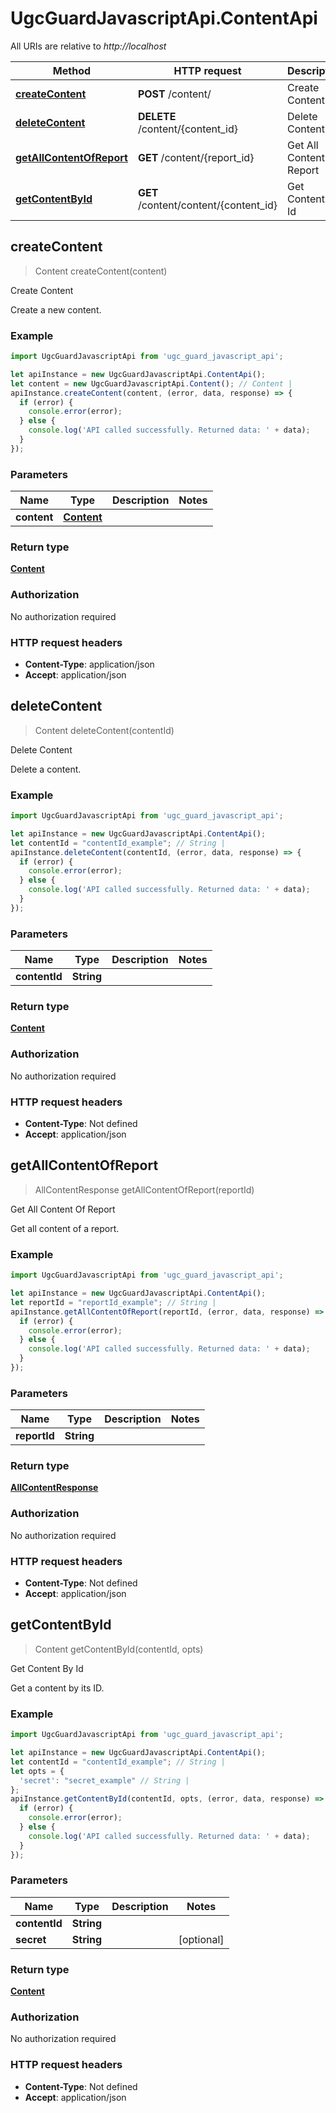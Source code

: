 # UgcGuardJavascriptApi.ContentApi

All URIs are relative to *http://localhost*

Method | HTTP request | Description
------------- | ------------- | -------------
[**createContent**](ContentApi.md#createContent) | **POST** /content/ | Create Content
[**deleteContent**](ContentApi.md#deleteContent) | **DELETE** /content/{content_id} | Delete Content
[**getAllContentOfReport**](ContentApi.md#getAllContentOfReport) | **GET** /content/{report_id} | Get All Content Of Report
[**getContentById**](ContentApi.md#getContentById) | **GET** /content/content/{content_id} | Get Content By Id



## createContent

> Content createContent(content)

Create Content

Create a new content.

### Example

```javascript
import UgcGuardJavascriptApi from 'ugc_guard_javascript_api';

let apiInstance = new UgcGuardJavascriptApi.ContentApi();
let content = new UgcGuardJavascriptApi.Content(); // Content | 
apiInstance.createContent(content, (error, data, response) => {
  if (error) {
    console.error(error);
  } else {
    console.log('API called successfully. Returned data: ' + data);
  }
});
```

### Parameters


Name | Type | Description  | Notes
------------- | ------------- | ------------- | -------------
 **content** | [**Content**](Content.md)|  | 

### Return type

[**Content**](Content.md)

### Authorization

No authorization required

### HTTP request headers

- **Content-Type**: application/json
- **Accept**: application/json


## deleteContent

> Content deleteContent(contentId)

Delete Content

Delete a content.

### Example

```javascript
import UgcGuardJavascriptApi from 'ugc_guard_javascript_api';

let apiInstance = new UgcGuardJavascriptApi.ContentApi();
let contentId = "contentId_example"; // String | 
apiInstance.deleteContent(contentId, (error, data, response) => {
  if (error) {
    console.error(error);
  } else {
    console.log('API called successfully. Returned data: ' + data);
  }
});
```

### Parameters


Name | Type | Description  | Notes
------------- | ------------- | ------------- | -------------
 **contentId** | **String**|  | 

### Return type

[**Content**](Content.md)

### Authorization

No authorization required

### HTTP request headers

- **Content-Type**: Not defined
- **Accept**: application/json


## getAllContentOfReport

> AllContentResponse getAllContentOfReport(reportId)

Get All Content Of Report

Get all content of a report.

### Example

```javascript
import UgcGuardJavascriptApi from 'ugc_guard_javascript_api';

let apiInstance = new UgcGuardJavascriptApi.ContentApi();
let reportId = "reportId_example"; // String | 
apiInstance.getAllContentOfReport(reportId, (error, data, response) => {
  if (error) {
    console.error(error);
  } else {
    console.log('API called successfully. Returned data: ' + data);
  }
});
```

### Parameters


Name | Type | Description  | Notes
------------- | ------------- | ------------- | -------------
 **reportId** | **String**|  | 

### Return type

[**AllContentResponse**](AllContentResponse.md)

### Authorization

No authorization required

### HTTP request headers

- **Content-Type**: Not defined
- **Accept**: application/json


## getContentById

> Content getContentById(contentId, opts)

Get Content By Id

Get a content by its ID.

### Example

```javascript
import UgcGuardJavascriptApi from 'ugc_guard_javascript_api';

let apiInstance = new UgcGuardJavascriptApi.ContentApi();
let contentId = "contentId_example"; // String | 
let opts = {
  'secret': "secret_example" // String | 
};
apiInstance.getContentById(contentId, opts, (error, data, response) => {
  if (error) {
    console.error(error);
  } else {
    console.log('API called successfully. Returned data: ' + data);
  }
});
```

### Parameters


Name | Type | Description  | Notes
------------- | ------------- | ------------- | -------------
 **contentId** | **String**|  | 
 **secret** | **String**|  | [optional] 

### Return type

[**Content**](Content.md)

### Authorization

No authorization required

### HTTP request headers

- **Content-Type**: Not defined
- **Accept**: application/json


